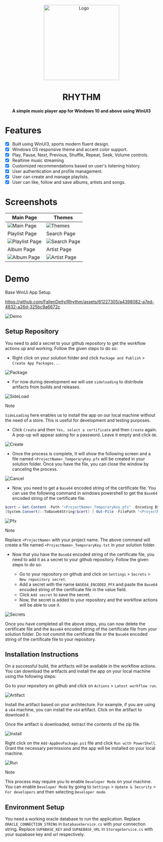 <p align="center"><img src="./Rhythm/Assets/StoreLogo.scale-400.png" alt="Logo" width="248" height="248"></p>
<h1 align="center">RHYTHM</h1>
<h4 align="center">A simple music player app for Windows 10 and above using WinUI3</h4>

# Features

- [x] Built using WinUI3, sports modern fluent design.
- [x] Windows OS responsive theme and accent color support.
- [x] Play, Pause, Next, Previous, Shuffle, Repeat, Seek, Volume controls.
- [x] Realtime music streaming
- [x] Customized recommendations based on user's listening history.
- [x] User authentication and profile management.
- [x] User can create and manage playlists.
- [x] User can like, follow and save albums, artists and songs.

# Screenshots

| Main Page | Themes |
| --- | --- |
| ![Main Page](./Assets/main-page.png) | ![Themes](./Assets/themes.png) |
| Playlist Page | Search Page |
| ![Playlist Page](./Assets/playlist.png) | ![Search Page](./Assets/search.png) |
| Album Page | Artist Page |
| ![Album Page](./Assets/album.png) | ![Artist Page](./Assets/artist.png) |

# Demo

Base WinUi App Setup.


https://github.com/FallenDeity/Rhythm/assets/61227305/a4398082-a7ed-4832-a26d-325bc9a6672c


![Demo](Assets/demo.png)

## Setup Repository

You need to add a secret to your github repository to get the workflow actions up and working. Follow the given steps to do so:

- Right click on your solution folder and click `Package and Publish` > `Create App Packages...`

![Package](Assets/package.png)

- For now during development we will use `sideloading` to distribute artifacts from builds and releases.

![SideLoad](Assets/sideload.png)

> [!NOTE]
> `SideLoading` here enables us to install the app on our local machine without the need of a store. This is useful for development and testing purposes.

- Click `Create` and then `Yes, select a certificate` and then `Create` again. A pop-up will appear asking for a password. Leave it empty and click `OK`.

![Create](Assets/create.png)

- Once the process is complete, It will show the following screen and a file named `<ProjectName>_TemporaryKey.pfx` will be created in your solution folder. Once you have the file, you can close the window by canceling the process.

![Cancel](Assets/cancel.png)

- Now, you need to get a `Base64` encoded string of the certificate file. You can use the following command in windows powershell to get the `Base64` encoded string of the certificate file.

```powershell
$cert = Get-Content -Path "<ProjectName>_TemporaryKey.pfx" -Encoding Byte
[System.Convert]::ToBase64String($cert) | Out-File -FilePath "<ProjectName>_TemporaryKey.txt"
```

![Pfx](Assets/pfx.png)

> [!NOTE]
> Replace `<ProjectName>` with your project name. The above command will create a file named `<ProjectName>_TemporaryKey.txt` in your solution folder.

- Now that you have the `Base64` encoded string of the certificate file, you need to add it as a secret to your github repository. Follow the given steps to do so:

  - Go to your repository on github and click on `Settings` > `Secrets` > `New repository secret`.
  - Add a secret with the name `BASE64_ENCODED_PFX` and paste the `Base64` encoded string of the certificate file in the value field.
  - Click `Add secret` to save the secret.
  - Now, the secret is added to your repository and the workflow actions will be able to use it.

![Secrets](Assets/secret.png)

Once you have completed all the above steps, you can now delete the certificate file and the `Base64` encoded string of the certificate file from your solution folder. Do not commit the certificate file or the `Base64` encoded string of the certificate file to your repository.

## Installation Instructions

On a successful build, the artifacts will be available in the workflow actions. You can download the artifacts and install the app on your local machine using the following steps:

Go to your repository on github and click on `Actions` > `Latest workflow run`.

![Artifact](Assets/artifact.png)

Install the artifact based on your architecture. For example, if you are using a `x64` machine, you can install the `x64` artifact. Click on the artifact to download it.

Once the artifact is downloaded, extract the contents of the zip file.

![Install](Assets/install.png)

Right click on the `Add-AppDevPackage.ps1` file and click `Run with PowerShell`. Grant the necessary permissions and the app will be installed on your local machine.

![Run](Assets/run.png)

> [!NOTE]
> This process may require you to enable `Developer Mode` on your machine. You can enable `Developer Mode` by going to `Settings` > `Update & Security` > `For developers` and then selecting `Developer mode`.

## Environment Setup

You need a working oracle database to run the application. Replace `ORACLE_CONNECTION_STRING` in `DatabaseService.cs` with your connection string. Replace `SUPABASE_KEY` and `SUPAEBASE_URL` in `StorageService.cs` with your supabase key and url respectively.
